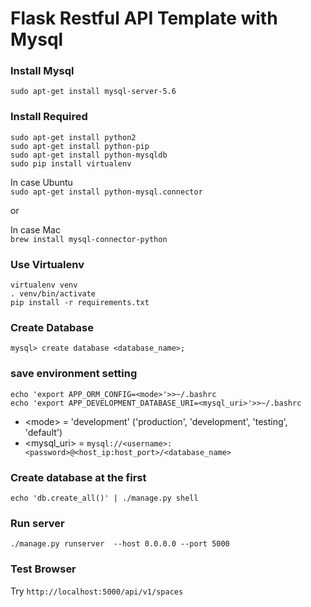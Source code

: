 # Flask Restful API Template with Mysql

### Install Mysql

`sudo apt-get install mysql-server-5.6`


### Install Required

```
sudo apt-get install python2
sudo apt-get install python-pip
sudo apt-get install python-mysqldb
sudo pip install virtualenv
```

In case Ubuntu  
`sudo apt-get install python-mysql.connector`

or 

In case Mac  
`brew install mysql-connector-python`



### Use Virtualenv

```
virtualenv venv
. venv/bin/activate
pip install -r requirements.txt
```

### Create Database

```
mysql> create database <database_name>;
```


### save environment setting

```
echo 'export APP_ORM_CONFIG=<mode>'>>~/.bashrc
echo 'export APP_DEVELOPMENT_DATABASE_URI=<mysql_uri>'>>~/.bashrc
```
* \<mode\> = 'development' ('production', 'development', 'testing', 'default')
* \<mysql_uri\> = `mysql://<username>:<password>@<host_ip:host_port>/<database_name>`



### Create database at the first

`echo 'db.create_all()' | ./manage.py shell`


### Run server

`./manage.py runserver  --host 0.0.0.0 --port 5000`


### Test Browser

Try `http://localhost:5000/api/v1/spaces`
